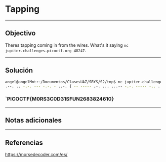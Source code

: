# Tapping
---
## Objectivo
Theres tapping coming in from the wires. What's it saying `nc jupiter.challenges.picoctf.org 48247`.

---
## Solución
```sh
angel@angelMnt:~/Documentos/ClasesUAZ/SRYS/S2/tmp$ nc jupiter.challenges.picoctf.org 9422
.--. .. -.-. --- -.-. - ..-. { -- ----- .-. ... ...-- -.-. ----- -.. ...-- .---- ... ..-. ..- -. ..--- -.... ---.. ...-- ---.. ..--- ....- -.... .---- ----- } 

```
### `PICOCTF{M0RS3C0D31SFUN2683824610}

---
## Notas adicionales
---
## Referencias
https://morsedecoder.com/es/